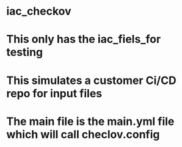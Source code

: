 # iac_checkov
# This only has the iac_fiels_for testing
# This simulates a customer Ci/CD repo for input files
# The main file is the main.yml file which will call checlov.config
